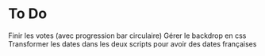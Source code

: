 # To Do

Finir les votes (avec progression bar circulaire)
Gérer le backdrop en css
Transformer les dates dans les deux scripts pour avoir des dates françaises
